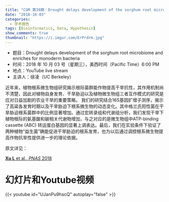 ```yaml
---
title: "CGM 第39期：Drought delays development of the sorghum root microbiome and enriches for monoderm bacteria"
date: "2018-10-03"
categories:
  - 学术报告
tags: [Bioinformatics, Data, Hypothesis]
show_comments: true
thumbnail: "https://i.imgur.com/ErPrdrm.jpg"
---
```


- 题目：Drought delays development of the sorghum root microbiome and enriches for monoderm bacteria
- 时间：2018 年 10 月 03 号（星期三），美西时间（Pacific Time）6:00 PM
- 地点：YouTube live stream 
- 主讲人：徐凌（UC Berkeley）

近年来，植物根系微生物组研究揭示根际菌群能作物提高干旱抗性，其作用机制尚不清楚，因此对植物自身发育、干旱胁迫以及植物微生物组三者互作模式的研究是应对日益加剧的农业干旱的重要策略。 我们的研究结合16S基因扩增子测序，揭示了高粱各发育时期以及干旱胁迫下根系微生物的动态变化。其中格兰氏阳性菌在干旱胁迫根系菌群中的比例显著增加。通过宏转录组和代谢组分析，我们发现干旱下植物根际的氨基酸和碳相关代谢物增加，与之对应的是微生物组中ATP-binding cassette (ABC) 转运蛋白基因的显著上调表达。最后，我们在实验条件下验证了两种植物“益生菌”确能促进干旱胁迫的根系发育，也为以后通过调控根系微生物提高作物抗旱性提供进一步的理论依据。

原文详见：

[**Xu L** et al., _PNAS_ 2018](http://www.pnas.org/content/early/2018/04/13/1717308115)

# 幻灯片和Youtube视频

{{< youtube id="UJanPu9hscQ" autoplay="false" >}}

